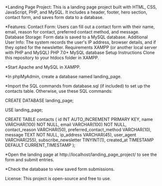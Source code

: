 *Landing Page Project:
This is a landing page project built with HTML, CSS, JavaScript, PHP, and MySQL. It includes a header, footer, hero section, contact form, and saves form data to a database.

*Features:
Contact Form: Users can fill out a contact form with their name, email, reason for contact, preferred contact method, and message.
Database Storage: Form data is saved to a MySQL database.
Additional User Info: The system records the user's IP address, browser details, and if they opted for the newsletter.
Requirements
XAMPP (or another local server with PHP and MySQL)
PHP 7.0+
MySQL database
Setup Instructions
Clone this repository to your htdocs folder in XAMPP.


*Start Apache and MySQL in XAMPP.

*In phpMyAdmin, create a database named landing_page.

*Import the SQL commands from database.sql (if included) to set up the contacts table. Otherwise, use these SQL commands:


CREATE DATABASE landing_page;

USE landing_page;

CREATE TABLE contacts (
    id INT AUTO_INCREMENT PRIMARY KEY,
    name VARCHAR(100) NOT NULL,
    email VARCHAR(100) NOT NULL,
    contact_reason VARCHAR(50),
    preferred_contact_method VARCHAR(10),
    message TEXT NOT NULL,
    ip_address VARCHAR(45),
    user_agent VARCHAR(255),
    subscribe_newsletter TINYINT(1),
    created_at TIMESTAMP DEFAULT CURRENT_TIMESTAMP
);


*Open the landing page at http://localhost/landing_page_project/ to see the form and submit entries.

*Check the database to view saved form submissions.

License:
This project is open-source and free to use.


